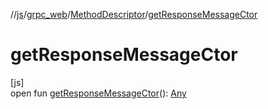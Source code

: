 //[js](../../../index.md)/[grpc_web](../index.md)/[MethodDescriptor](index.md)/[getResponseMessageCtor](get-response-message-ctor.md)

# getResponseMessageCtor

[js]\
open fun [getResponseMessageCtor](get-response-message-ctor.md)(): [Any](https://kotlinlang.org/api/latest/jvm/stdlib/kotlin/-any/index.html)
